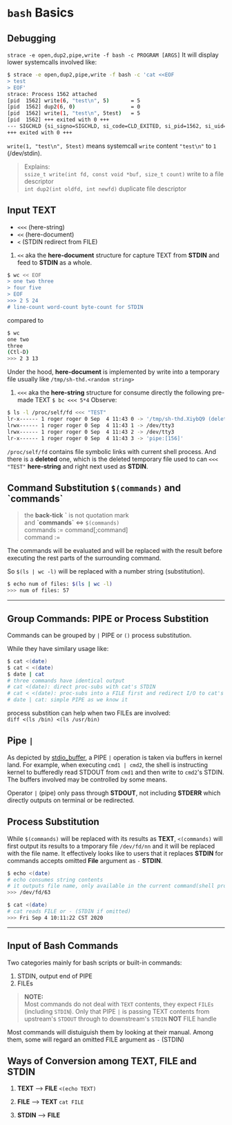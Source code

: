 # `bash` Basics

## Debugging
`strace -e open,dup2,pipe,write -f bash -c PROGRAM [ARGS]`
It will display lower systemcalls involved like:  
```bash
$ strace -e open,dup2,pipe,write -f bash -c 'cat <<EOF
> test
> EOF'
strace: Process 1562 attached
[pid  1562] write(6, "test\n", 5)       = 5
[pid  1562] dup2(6, 0)                  = 0
[pid  1562] write(1, "test\n", 5test)   = 5
[pid  1562] +++ exited with 0 +++
--- SIGCHLD {si_signo=SIGCHLD, si_code=CLD_EXITED, si_pid=1562, si_uid=1000, si_status=0, si_utime=0, si_stime=0} ---
+++ exited with 0 +++
```
`write(1, "test\n", 5test)` means systemcall `write` content `"test\n"` to `1` (/dev/stdin).

>Explains:  
`ssize_t write(int fd, const void *buf, size_t count)` write to a file descriptor  
`int dup2(int oldfd, int newfd)` duplicate file descriptor  


## Input TEXT 
* `<<<` (here-string)
* `<<` (here-document)
* `<` (STDIN redirect from FILE)  

1. `<<` aka the **here-document** structure for capture TEXT from **STDIN** and feed to **STDIN** as a whole.
```bash
$ wc << EOF
> one two three
> four five
> EOF
>>> 2 5 24
# line-count word-count byte-count for STDIN
```
compared to
```bash
$ wc
one two
three
(Ctl-D)
>>> 2 3 13
```
Under the hood, **here-document** is implemented by write into a temporary file usually like `/tmp/sh-thd.<random string>`


1. `<<<` aka the **here-string** structure for consume directly the following pre-made TEXT
`$ bc <<< 5*4` 
Observe:
```bash
$ ls -l /proc/self/fd <<< "TEST"
lr-x------ 1 roger roger 0 Sep  4 11:43 0 -> '/tmp/sh-thd.XiybQ9 (deleted)'
lrwx------ 1 roger roger 0 Sep  4 11:43 1 -> /dev/tty3
lrwx------ 1 roger roger 0 Sep  4 11:43 2 -> /dev/tty3
lr-x------ 1 roger roger 0 Sep  4 11:43 3 -> 'pipe:[156]'
```
`/proc/self/fd` contains file symbolic links with current shell process. And there is a **deleted** one, which is the deleted temporary file used to can `<<< "TEST"` **here-string** and right next used as **STDIN**.


## Command Substitution `$(commands)` and **\`commands\`**  
> the **back-tick** **\`** is not quotation mark    
> and **\`commands\`** <=>  `$(commands)`  
> commands := command[;command]  
> command := <bash-command>  

The commands will be evaluated and will be replaced with the result before executing the rest parts of the surrounding command.

So `$(ls | wc -l)` will be replaced with a number string (substitution).

```bash
$ echo num of files: $(ls | wc -l)
>>> num of files: 57
```

---
## Group Commands: PIPE or Process Substition
Commands can be grouped by `|` PIPE or `()` process substitution.

While they have similary usage like:  
```bash
$ cat <(date)
$ cat < <(date)
$ date | cat
# three commands have identical output
# cat <(date): direct proc-subs with cat's STDIN
# cat < <(date): proc-subs into a FILE first and redirect I/O to cat's STDIN
# date | cat: simple PIPE as we know it
```
process substition can help when two FILEs are involved:  
`diff <(ls /bin) <(ls /usr/bin)`

## **Pipe** `|`
As depicted by [stdio_buffer], a PIPE `|` operation is taken via buffers in kernel land.
For example, when executing `cmd1 | cmd2`, the shell is instructing kernel to bufferedly read STDOUT from `cmd1` and then write to `cmd2`'s STDIN. The buffers involved may be controlled by some means. 

Operator `|` (pipe) only pass through **STDOUT**, not including **STDERR** which directly outputs on terminal or be redirected.

## Process Substitution
While `$(commands)` will be replaced with its results as **TEXT**, `<(commands)` will first output its results to a tmporary file `/dev/fd/nn` and it will be replaced with the file name. It effectively looks like to users that it replaces **STDIN** for commands accepts omitted **File** argument as `-` **STDIN**.

```bash
$ echo <(date)
# echo consumes string contents
# it outputs file name, only available in the current command(shell process)
>>> /dev/fd/63

$ cat <(date)
# cat reads FILE or - (STDIN if omitted)
>>> Fri Sep 4 10:11:22 CST 2020
```
---

## Input of Bash Commands
Two categories mainly for bash scripts or built-in commands:
1. STDIN, output end of PIPE
1. FILEs

>**NOTE:**  
>Most commands do not deal with `TEXT` contents, they expect `FILEs` (including `STDIN`). Only that PIPE `|` is passing TEXT contents from upstream's `STDOUT` through to downstream's `STDIN` **NOT** FILE handle


Most commands will distuiguish them by looking at their manual. Among them, some will regard an omitted FILE argument as `-` (STDIN)


## Ways of Conversion among **TEXT**, **FILE** and **STDIN**
1. **TEXT** --> **FILE**
`<(echo TEXT)` 
1. **FILE** --> **TEXT**
`cat FILE`

1. **STDIN** --> **FILE**


[command-substitution]: http://www.gnu.org/software/bash/manual/html_node/Command-Substitution.html
[stdio_buffer]: http://www.pixelbeat.org/programming/stdio_buffering/